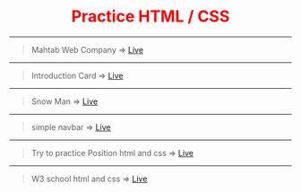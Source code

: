 # <center style="color:red"> Practice HTML / CSS </center>

---
> Mahtab Web Company =>
  <a href="http://127.0.0.1:5501/mahtab-Web-Company/index.html"> Live </a>

---

> Introduction Card =>
  <a href="http://127.0.0.1:58166/Small-introduction-card/index.html"> Live </a>

  ---

> Snow Man =>
  <a href="http://127.0.0.1:58166/SnewMan-2022/index.html"> Live </a>

  ---

> simple navbar =>
  <a href="http://127.0.0.1:58166/navbar-2022/index.html"> Live </a>
  
  ---

> Try to practice Position html and css =>
  <a href="http://127.0.0.1:5501/Psition-html-css-2022/index.html"> Live </a>
  
  ---

> W3 school html and css =>
  <a href="http://127.0.0.1:5501/w3school-2022/index.html"> Live </a>
